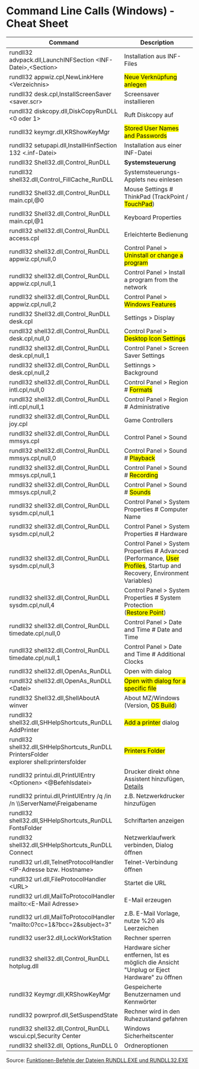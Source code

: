 # Command Line Calls (Windows) - Cheat Sheet

Command | Description
--- | ---
rundll32 advpack.dll,LaunchINFSection \<INF-Datei\>,\<Section\> | Installation aus INF-Files
rundll32 appwiz.cpl,NewLinkHere \<Verzeichnis\> | <mark>Neue Verknüpfung anlegen</mark>
rundll32 desk.cpl,InstallScreenSaver \<saver.scr\> | Screensaver installieren
rundll32 diskcopy.dll,DiskCopyRunDLL \<0 oder 1\> | Ruft Diskcopy auf
rundll32 keymgr.dll,KRShowKeyMgr | <mark>Stored User Names and Passwords</mark>
rundll32 setupapi.dll,InstallHinfSection 132 \<.inf-Datei\> | Installation aus einer INF-Datei
rundll32 Shell32.dll,Control_RunDLL | **Systemsteuerung**
rundll32 shell32.dll,Control_FillCache_RunDLL | Systemsteuerungs-Applets neu einlesen
rundll32 Shell32.dll,Control_RunDLL main.cpl,@0 | Mouse Settings # ThinkPad (TrackPoint / <mark>TouchPad</mark>)
rundll32 Shell32.dll,Control_RunDLL main.cpl,@1 | Keyboard Properties
rundll32 shell32.dll,Control_RunDLL access.cpl | Erleichterte Bedienung
rundll32 shell32.dll,Control_RunDLL appwiz.cpl,null,0 | Control Panel > <mark>Uninstall or change a program</mark>
rundll32 shell32.dll,Control_RunDLL appwiz.cpl,null,1 | Control Panel > Install a program from the network
rundll32 shell32.dll,Control_RunDLL appwiz.cpl,null,2 | Control Panel > <mark>Windows Features</mark>
rundll32 Shell32.dll,Control_RunDLL desk.cpl | Settings > Display
rundll32 shell32.dll,Control_RunDLL desk.cpl,null,0 | Control Panel > <mark>Desktop Icon Settings</mark>
rundll32 shell32.dll,Control_RunDLL desk.cpl,null,1 | Control Panel > Screen Saver Settings
rundll32 shell32.dll,Control_RunDLL desk.cpl,null,2 | Settinngs > Background
rundll32 shell32.dll,Control_RunDLL intl.cpl,null,0 | Control Panel > Region # <mark>Formats</mark>
rundll32 shell32.dll,Control_RunDLL intl.cpl,null,1 | Control Panel > Region # Administrative
rundll32 shell32.dll,Control_RunDLL joy.cpl | Game Controllers
rundll32 shell32.dll,Control_RunDLL mmsys.cpl | Control Panel > Sound
rundll32 shell32.dll,Control_RunDLL mmsys.cpl,null,0 | Control Panel > Sound # <mark>Playback</mark>
rundll32 shell32.dll,Control_RunDLL mmsys.cpl,null,1 | Control Panel > Sound # <mark>Recording</mark>
rundll32 shell32.dll,Control_RunDLL mmsys.cpl,null,2 | Control Panel > Sound # <mark>Sounds</mark>
rundll32 shell32.dll,Control_RunDLL sysdm.cpl,null,1 | Control Panel > System Properties # Computer Name
rundll32 shell32.dll,Control_RunDLL sysdm.cpl,null,2 | Control Panel > System Properties # Hardware
rundll32 shell32.dll,Control_RunDLL sysdm.cpl,null,3 | Control Panel > System Properties # Advanced <br> (Performance, <mark>User Profiles</mark>, Startup and Recovery, Environment Variables)
rundll32 shell32.dll,Control_RunDLL sysdm.cpl,null,4 | Control Panel > System Properties # System Protection <br> (<mark>Restore Point</mark>)
rundll32 shell32.dll,Control_RunDLL timedate.cpl,null,0 | Control Panel > Date and Time # Date and Time
rundll32 shell32.dll,Control_RunDLL timedate.cpl,null,1 | Control Panel > Date and Time # Additional Clocks
rundll32 shell32.dll,OpenAs_RunDLL | Open with dialog
rundll32 shell32.dll,OpenAs_RunDLL \<Datei\> | <mark>Open with dialog for a specific file</mark>
rundll32 Shell32.dll,ShellAboutA <br> winver | About MZ/Windows (Version, <mark>OS Build</mark>)
rundll32 shell32.dll,SHHelpShortcuts_RunDLL AddPrinter | <mark>Add a printer</mark> dialog
rundll32 shell32.dll,SHHelpShortcuts_RunDLL PrintersFolder <br> explorer shell:printersfolder | <mark>Printers Folder</mark>
rundll32 printui.dll,PrintUIEntry \<Optionen\> \<@Befehlsdatei\> | Drucker direkt ohne Assistent hinzufügen, [Details](http://www.winfaq.de/faq_html/Content/tip2000/onlinefaq.php?h=tip2028.htm)
rundll32 printui.dll,PrintUIEntry /q /in /n \\\\ServerName\Freigabename | z.B. Netzwerkdrucker hinzufügen
rundll32 shell32.dll,SHHelpShortcuts_RunDLL FontsFolder | Schriftarten anzeigen
rundll32 shell32.dll,SHHelpShortcuts_RunDLL Connect | Netzwerklaufwerk verbinden, Dialog öffnen
rundll32 url.dll,TelnetProtocolHandler \<IP-Adresse bzw. Hostname\> | Telnet-Verbindung öffnen
rundll32 url.dll,FileProtocolHandler \<URL\> | Startet die URL
rundll32 url.dll,MailToProtocolHandler mailto:\<E-Mail Adresse\> | E-Mail erzeugen
rundll32 url.dll,MailToProtocolHandler "mailto:0?cc=1&?bcc=2&subject=3" | z.B. E-Mail Vorlage, nutze %20 als Leerzeichen
rundll32 user32.dll,LockWorkStation | Rechner sperren
rundll32 shell32.dll,Control_RunDLL hotplug.dll | Hardware sicher entfernen, Ist es möglich die Ansicht "Unplug or Eject Hardware" zu öffnen
rundll32 Keymgr.dll,KRShowKeyMgr | Gespeicherte Benutzernamen und Kennwörter
rundll32 powrprof.dll,SetSuspendState | Rechner wird in den Ruhezustand gefahren
rundll32 shell32.dll,Control_RunDLL wscui.cpl,Security Center | Windows Sicherheitscenter
rundll32 shell32.dll, Options_RunDLL 0 | Ordneroptionen


Source: [Funktionen-Befehle der Dateien RUNDLL.EXE und RUNDLL32.EXE](http://www.winfaq.de/faq_html/Content/tip0500/onlinefaq.php?h=tip0564.htm)
